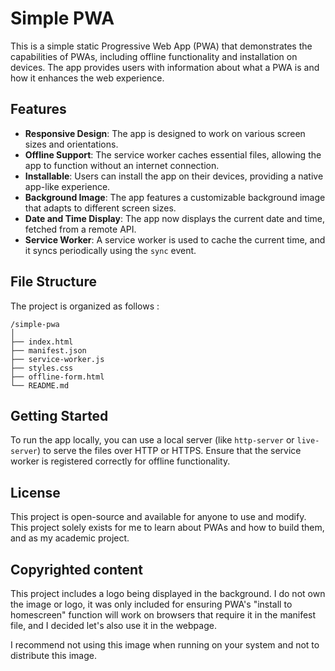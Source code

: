 # Simple PWA

This is a simple static Progressive Web App (PWA) that demonstrates the capabilities of PWAs, including offline functionality and installation on devices. The app provides users with information about what a PWA is and how it enhances the web experience.

## Features

- **Responsive Design**: The app is designed to work on various screen sizes and orientations.
- **Offline Support**: The service worker caches essential files, allowing the app to function without an internet connection.
- **Installable**: Users can install the app on their devices, providing a native app-like experience.
- **Background Image**: The app features a customizable background image that adapts to different screen sizes.
- **Date and Time Display**: The app now displays the current date and time, fetched from a remote API.
- **Service Worker**: A service worker is used to cache the current time, and it syncs periodically using the `sync` event.


## File Structure

The project is organized as follows :
```
/simple-pwa
│
├── index.html
├── manifest.json
├── service-worker.js
├── styles.css
├── offline-form.html
└── README.md
```
## Getting Started

To run the app locally, you can use a local server (like `http-server` or `live-server`) to serve the files over HTTP or HTTPS. Ensure that the service worker is registered correctly for offline functionality.

## License

This project is open-source and available for anyone to use and modify.
This project solely exists for me to learn about PWAs and how to build them, and as my academic project.

## Copyrighted content

This project includes a logo being displayed in the background. I do not own the image or logo, it was only included for ensuring PWA's "install to homescreen" function will work on browsers that require it in the manifest file, and I decided let's also use it in the webpage.

I recommend not using this image when running on your system and not to distribute this image.
